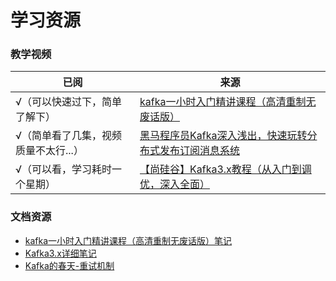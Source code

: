 # 学习资源

### 教学视频

| 已阅                   | 来源                                                                            |
|----------------------|-------------------------------------------------------------------------------|
| √（可以快速过下，简单了解下）      | [kafka一小时入门精讲课程（高清重制无废话版）](https://www.bilibili.com/video/BV1h94y1Q7Xg)       |
| √（简单看了几集，视频质量不太行...） | [黑马程序员Kafka深入浅出，快速玩转分布式发布订阅消息系统](https://www.bilibili.com/video/BV1oE41167Am) |
| √（可以看，学习耗时一个星期）      | [【尚硅谷】Kafka3.x教程（从入门到调优，深入全面）](https://www.bilibili.com/video/BV1vr4y1677k)   |

### 文档资源

- [kafka一小时入门精讲课程（高清重制无废话版）笔记](https://gitee.com/jeff-qiu/kafka-1hour)
- [Kafka3.x详细笔记](https://blog.csdn.net/su2231595742/article/details/125967780)
- [Kafka的春天-重试机制](https://www.51cto.com/article/722619.html)

